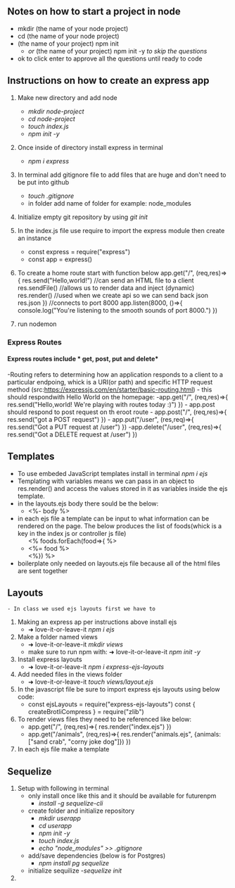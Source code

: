## Notes on how to start a project in node
- mkdir (the name of your node project)
- cd (the name of your node project)
- (the name of your project) npm init
    - *or* (the name of your project) npm init -y *to skip the questions*
- ok to click enter to approve all the questions until ready to code

## Instructions on how to create an express app

1. Make new directory and add node 
    - *mkdir node-project*
    - *cd node-project*
    - *touch index.js*
    - *npm init -y*
2. Once inside of directory install express in terminal
    - *npm i express*
3. In terminal add gitignore file to add files that are huge and don't need to be put into github
    -  *touch .gitignore*
    - in folder add name of folder for example: node_modules
4. Initialize empty git repository by using *git init*
5. In the index.js file use require to import the express module then create an instance
    - const express = require("express")
    - const app = express()
6. To create a home route start with function below 
    app.get("/", (req,res)=>{
        res.send("Hello,world!")
        //can send an HTML file to a client
        res.sendFile()
        //allows us to render data and inject (dynamic)
        res.render()
        //used when we create api so we can send back json 
        res.json
    })
    //connects to port 8000
    app.listen(8000, ()=>{
        console.log("You're listening to the smooth sounds of port 8000.")
    }) 

7. run nodemon

### Express Routes
#### Express routes include * get, post, put and delete*
-Routing refers to determining how an application responds to a client to a particular endpoing, whick is a URI(or path) and specific HTTP request method 
(src:https://expressjs.com/en/starter/basic-routing.html)
    - this should respondwith Hello World on the homepage:
        -app.get("/", (req,res)=>{
        res.send("Hello,world! We're playing with routes today :)")
        })
    - app.post should respond to post request on th eroot route
        - app.post("/", (req,res)=>{
            res.send("got a POST request")
        })
    - app.put("/user", (res,req)=>{
        res.send("Got a PUT request at /user")
    })
    -app.delete("/user", (req,res)=>{
        res.send("Got a DELETE request at /user")
    })
## Templates
- To use embeded JavaScript templates install in terminal *npm i ejs*
- Templating with variables means we can pass in an object to res.render() and access the values stored in it as variables inside the ejs template.
- in the layouts.ejs body there sould be the below:
    - <%- body %> 
- in each ejs file a template can be input to what information can be rendered on the page. The below produces the list of foods(whick is a key in the index js or controller js file)
    <ul>
    <% foods.forEach(food=>{ %>
    <li>
        <%= food %> 
    </li>
    <%}) %> 
    </ul>
- boilerplate only needed on layouts.ejs file because all of the html files are sent together
## Layouts
    - In class we used ejs layouts first we have to 
1. Making an express ap per instructions above install ejs
    - ➜  love-it-or-leave-it *npm i ejs*
2. Make a folder named views
    - ➜  love-it-or-leave-it *mkdir views*
    - make sure to run npm with: ➜  love-it-or-leave-it *npm init -y*
3. Install express layouts
    - ➜  love-it-or-leave-it *npm i express-ejs-layouts*
4. Add needed files in the views folder
    - ➜  love-it-or-leave-it *touch views/layout.ejs*
5. In the javascript file be sure to import express ejs layouts using below code:
    - const ejsLayouts = require("express-ejs-layouts")
      const { createBrotliCompress } = require("zlib")
6. To render views files they need to be referenced like below:
    - app.get("/", (req,res)=>{
    res.render("index.ejs")
    })
    - app.get("/animals", (req,res)=>{
    res.render("animals.ejs", {animals: ["sand crab", "corny joke dog"]})
    })
7. In each ejs file make a template
## Sequelize
1. Setup with following in terminal
    - only install once like this and it should be available for futurenpm 
        - *install -g sequelize-cli* 
    - create folder and initialize repository
        - *mkdir userapp*
        - *cd userapp*
        - *npm init -y*
        - *touch index.js*
        - *echo "node_modules" >> .gitignore*
    - add/save dependencies (below is for Postgres)
        - *npm install pg sequelize*
    - initialize sequilize
        -*sequelize init*
2.